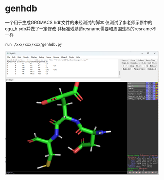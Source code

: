 # genhdb
一个用于生成GROMACS hdb文件的未经测试的脚本
仅测试了李老师示例中的cgu_h.pdb并做了一定修改
非标准残基的resname需要和周围残基的resname不一样
```
run /xxx/xxx/xxx/genhdb.py
```
![Alt text](image-1.png)